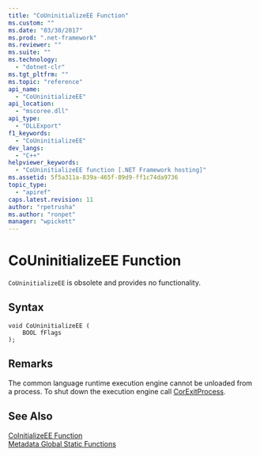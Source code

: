 ```yaml
---
title: "CoUninitializeEE Function"
ms.custom: ""
ms.date: "03/30/2017"
ms.prod: ".net-framework"
ms.reviewer: ""
ms.suite: ""
ms.technology: 
  - "dotnet-clr"
ms.tgt_pltfrm: ""
ms.topic: "reference"
api_name: 
  - "CoUninitializeEE"
api_location: 
  - "mscoree.dll"
api_type: 
  - "DLLExport"
f1_keywords: 
  - "CoUninitializeEE"
dev_langs: 
  - "C++"
helpviewer_keywords: 
  - "CoUninitializeEE function [.NET Framework hosting]"
ms.assetid: 5f5a311a-839a-465f-89d9-ff1c74da9736
topic_type: 
  - "apiref"
caps.latest.revision: 11
author: "rpetrusha"
ms.author: "ronpet"
manager: "wpickett"
---
```

# CoUninitializeEE Function
`CoUninitializeEE` is obsolete and provides no functionality.  
  
## Syntax  
  
```  
void CoUninitializeEE (  
    BOOL fFlags  
);  
```  
  
## Remarks  
 The common language runtime execution engine cannot be unloaded from a process. To shut down the execution engine call [CorExitProcess](../../../../docs/framework/unmanaged-api/hosting/corexitprocess-function.md).  
  
## See Also  
 [CoInitializeEE Function](../../../../docs/framework/unmanaged-api/hosting/coinitializeee-function.md)   
 [Metadata Global Static Functions](../../../../docs/framework/unmanaged-api/metadata/metadata-global-static-functions.md)
